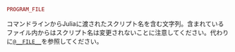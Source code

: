 ```julia
PROGRAM_FILE
```

コマンドラインからJuliaに渡されたスクリプト名を含む文字列。含まれているファイル内からはスクリプト名は変更されないことに注意してください。代わりに[`@__FILE__`](@ref)を参照してください。
